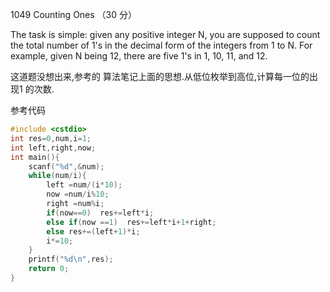 1049 Counting Ones （30 分）

The task is simple: given any positive integer N, you are supposed to count the total number of 1's in the decimal form of the integers from 1 to N. For example, given N being 12, there are five 1's in 1, 10, 11, and 12.

这道题没想出来,参考的 算法笔记上面的思想.从低位枚举到高位,计算每一位的出现1 的次数. 



参考代码

```c
#include <cstdio>
int res=0,num,i=1;
int left,right,now;
int main(){
    scanf("%d",&num);
    while(num/i){
        left =num/(i*10);
        now =num/i%10;
        right =num%i;
        if(now==0)  res+=left*i;
        else if(now ==1)  res+=left*i+1+right;
        else res+=(left+1)*i;
        i*=10;
    }
    printf("%d\n",res);
    return 0;
}
```


